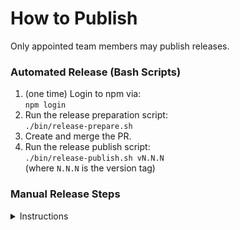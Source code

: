 # How to Publish

Only appointed team members may publish releases.

### Automated Release (Bash Scripts)

1. (one time) Login to npm via:\
    `npm login`
2. Run the release preparation script:\
    `./bin/release-prepare.sh`
3. Create and merge the PR.
4. Run the release publish script:\
    `./bin/release-publish.sh vN.N.N`\
    (where `N.N.N` is the version tag)

### Manual Release Steps

<details>
<summary>Instructions</summary>

1. (one time) Login to npm via:\
    `npm login`
1. Create new branch for version bump.
1. Verify build is up-to-date:\
    `npm run build:css`\
    <sub>Commit substantial unexpected changes via independent PR.</sub>
1. Update version via:\
    `npm version vN.N.N`\
    (where `N.N.N` is the version tag)
1. Build with new version:\
    `npm run build:css`
1. Commit, push, PR, review, merge.
1. Publish to NPM via:\
    `npm publish --access public`\
    <sub>Project build will automatically occur before publish.</sub>
1. Create release and tag on GitHub.
1. Fetch the latest tags.\
    `git fetch --tags`
1. Check whether tag is annotated.\
    `git describe --always`\
    (expect `vN.N.N` i.e. the version tag)
1. **If** tag is **not** annotated, **then**:
    1. Annotate Github's tag:\
        `bin/annotate-tag.sh vN.N.N`\
        (where `N.N.N` is the version tag)
    1. Overwrite remote tag with annotated one:\
        `git push --tags --force`

</details>
